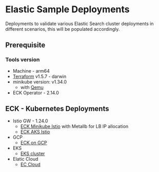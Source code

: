 # Elastic Sample Deployments

Deployments to validate various Elastic Search cluster deployments in different scenarios, this will be populated accordingly.

## Prerequisite

### Tools version

- Machine - arm64 
- [Terraform](https://developer.hashicorp.com/terraform/tutorials/aws-get-started/install-cli) v1.5.7 - darwin
- minikube version: v1.34.0
    - with [Qemu](https://minikube.sigs.k8s.io/docs/drivers/qemu/)
- ECK Operator - 2.14.0

## ECK - Kubernetes Deployments

- Istio GW - 1.24.0
    - [ECK Minikube Istio](./eck-minikube-istio) with Metallb for LB IP allocation
    - [ECK AKS Istio](./eck-aks-istio)
- GCP
    - [ECK on GCP](./eck-gke-uam)
- EKS
    - [EKS cluster](./eks-cluster/)
- Elatic Cloud
    - [EC Cloud](./ec-cloud/)